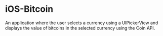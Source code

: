 # iOS-Bitcoin

An application where the user selects a currency using a UIPickerView and displays the
value of bitcoins in the selected currency using the Coin API.
